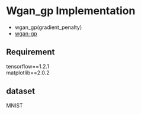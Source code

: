 # Wgan_gp Implementation
* wgan_gp(gradient_penalty)  
* [wgan-gp](https://arxiv.org/pdf/1704.00028.pdf)

## Requirement
tensorflow==1.2.1  
matplotlib==2.0.2

## dataset
MNIST

